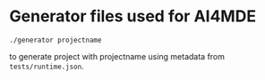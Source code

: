 # Generator files used for AI4MDE

`./generator projectname`

to generate project with projectname using metadata from `tests/runtime.json`.
